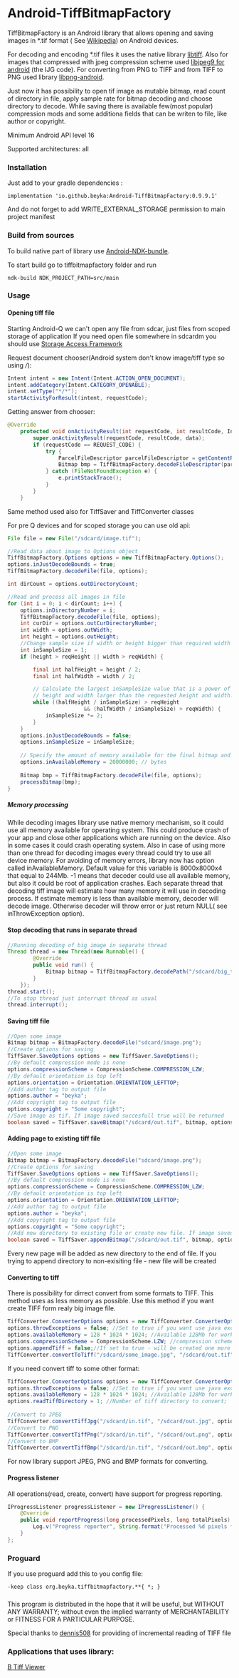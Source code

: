 # Android-TiffBitmapFactory

TiffBitmapFactory is an Android library that allows opening and saving images in *.tif format (
See [Wikipedia](https://en.wikipedia.org/wiki/Tagged_Image_File_Format)) on Android devices.

For decoding and encoding *.tif files it uses the native
library [libtiff](https://github.com/dumganhar/libtiff). Also for images that compressed with jpeg
compression scheme
used [libjpeg9 for android](https://github.com/Suvitruf/libjpeg-version-9-android) (the IJG code).
For converting from PNG to TIFF and from TIFF to PNG used
library [libpng-android](https://github.com/julienr/libpng-android).

Just now it has possibility to open tif image as mutable bitmap, read count of directory in file,
apply sample rate for bitmap decoding and choose directory to decode.
While saving there is available few(most popular) compression mods and some additiona fields that
can be writen to file, like author or copyright.

Minimum Android API level 16

Supported architectures: all

### Installation

Just add to your gradle dependencies :

```
implementation 'io.github.beyka:Android-TiffBitmapFactory:0.9.9.1'
```

And do not forget to add WRITE_EXTERNAL_STORAGE permission to main project manifest

### Build from sources

To build native part of library
use [Android-NDK-bundle](https://developer.android.com/tools/sdk/ndk/index.html).
<p>To start build go to tiffbitmapfactory folder and run</p>

``` Gradle
ndk-build NDK_PROJECT_PATH=src/main
```

### Usage

#### Opening tiff file

Starting Android-Q we can't open any file from sdcar, just files from scoped storage of application
If you need open file somewhere in sdcardm you should
use [Storage Access Framework](https://android-doc.github.io/guide/topics/providers/document-provider.html)

Request document chooser(Android system don't know image/tiff type so using */*):

```Java
Intent intent = new Intent(Intent.ACTION_OPEN_DOCUMENT);
intent.addCategory(Intent.CATEGORY_OPENABLE);
intent.setType("*/*");
startActivityForResult(intent, requestCode);
```

Getting answer from chooser:

```Java
@Override
    protected void onActivityResult(int requestCode, int resultCode, Intent data) {
        super.onActivityResult(requestCode, resultCode, data);
        if (requestCode == REQUEST_CODE) {
            try {
                ParcelFileDescriptor parcelFileDescriptor = getContentResolver().openFileDescriptor(data.getData(), "r");
                Bitmap bmp = TiffBitmapFactory.decodeFileDescriptor(parcelFileDescriptor.getFd());
            } catch (FileNotFoundException e) {
                e.printStackTrace();
            }
        }
    }
```

Same method used also for TiffSaver and TiffConverter classes

For pre Q devices and for scoped storage you can use old api:

```Java
File file = new File("/sdcard/image.tif");

//Read data about image to Options object
TiffBitmapFactory.Options options = new TiffBitmapFactory.Options();
options.inJustDecodeBounds = true;
TiffBitmapFactory.decodeFile(file, options);

int dirCount = options.outDirectoryCount;

//Read and process all images in file
for (int i = 0; i < dirCount; i++) {
    options.inDirectoryNumber = i;
    TiffBitmapFactory.decodeFile(file, options);
    int curDir = options.outCurDirectoryNumber;
    int width = options.outWidth;
    int height = options.outHeight;
    //Change sample size if width or height bigger than required width or height
    int inSampleSize = 1;
    if (height > reqHeight || width > reqWidth) {

        final int halfHeight = height / 2;
        final int halfWidth = width / 2;

        // Calculate the largest inSampleSize value that is a power of 2 and keeps both
        // height and width larger than the requested height and width.
        while ((halfHeight / inSampleSize) > reqHeight
                        && (halfWidth / inSampleSize) > reqWidth) {
            inSampleSize *= 2;
        }
    }
    options.inJustDecodeBounds = false;
    options.inSampleSize = inSampleSize;
    
    // Specify the amount of memory available for the final bitmap and temporary storage.
    options.inAvailableMemory = 20000000; // bytes
    
    Bitmap bmp = TiffBitmapFactory.decodeFile(file, options);
    processBitmap(bmp);
}
```

##### Memory processing

While decoding images library use native memory mechanism, so it could use all memory available for
operating system. This could produce crash of your app and close other applications which are
running on the device. Also in some cases it could crash operating system.
Also in case of using more than one thread for decoding images every thread could try to use all
device memory.
For avoiding of memory errors, library now has option called inAvailableMemory. Default value for
this variable is 8000x8000x4 that equal to 244Mb. -1 means that decoder could use all available
memory, but also it could be root of application crashes. Each separate thread that decoding tiff
image will estimate how many memory it will use in decoding process. If estimate memory is less than
available memory, decoder will decode image. Otherwise decoder will throw error or just return NULL(
see inThrowException option).

#### Stop decoding that runs in separate thread

```Java
//Running decoding of big image in separate thread
Thread thread = new Thread(new Runnable() {
        @Override
        public void run() {
            Bitmap bitmap = TiffBitmapFactory.decodePath("/sdcard/big_tiff_image.tif");
        }
    });
thread.start();
//To stop thread just interrupt thread as usual
thread.interrupt();
```

#### Saving tiff file

```Java
//Open some image
Bitmap bitmap = BitmapFactory.decodeFile("sdcard/image.png");
//Create options for saving
TiffSaver.SaveOptions options = new TiffSaver.SaveOptions();
//By default compression mode is none
options.compressionScheme = CompressionScheme.COMPRESSION_LZW;
//By default orientation is top left
options.orientation = Orientation.ORIENTATION_LEFTTOP;
//Add author tag to output file
options.author = "beyka";
//Add copyright tag to output file
options.copyright = "Some copyright";
//Save image as tif. If image saved succesfull true will be returned
boolean saved = TiffSaver.saveBitmap("/sdcard/out.tif", bitmap, options);
```

#### Adding page to existing tiff file

```Java
//Open some image
Bitmap bitmap = BitmapFactory.decodeFile("sdcard/image.png");
//Create options for saving
TiffSaver.SaveOptions options = new TiffSaver.SaveOptions();
//By default compression mode is none
options.compressionScheme = CompressionScheme.COMPRESSION_LZW;
//By default orientation is top left
options.orientation = Orientation.ORIENTATION_LEFTTOP;
//Add author tag to output file
options.author = "beyka";
//Add copyright tag to output file
options.copyright = "Some copyright";
//Add new directory to existing file or create new file. If image saved succesfull true will be returned
boolean saved = TiffSaver.appendBitmap("/sdcard/out.tif", bitmap, options);
```

Every new page will be added as new directory to the end of file. If you trying to append directory
to non-exisiting file - new file will be created

#### Converting to tiff

There is possibility for dirrect convert from some formats to TIFF. This method uses as less memory
as possible. Use this method if you want create TIFF form realy big image file.

```Java
TiffConverter.ConverterOptions options = new TiffConverter.ConverterOptions();
options.throwExceptions = false; //Set to true if you want use java exception mechanism;
options.availableMemory = 128 * 1024 * 1024; //Available 128Mb for work;
options.compressionScheme = CompressionScheme.LZW; //compression scheme for tiff
options.appendTiff = false;//If set to true - will be created one more tiff directory, otherwise file will be overwritten
TiffConverter.convertToTiff("/sdcard/some_image.jpg", "/sdcard/out.tif", options, progressListener);
```

If you need convert tiff to some other format:

```Java
TiffConverter.ConverterOptions options = new TiffConverter.ConverterOptions();
options.throwExceptions = false; //Set to true if you want use java exception mechanism;
options.availableMemory = 128 * 1024 * 1024; //Available 128Mb for work;
options.readTiffDirectory = 1; //Number of tiff directory to convert;
        
//Convert to JPEG
TiffConverter.convertTiffJpg("/sdcard/in.tif", "/sdcard/out.jpg", options, progressListener);
//Convert to PNG
TiffConverter.convertTiffPng("/sdcard/in.tif", "/sdcard/out.png", options, progressListener);
//Convert to BMP
TiffConverter.convertTiffBmp("/sdcard/in.tif", "/sdcard/out.bmp", options, progressListener);
```

For now library support JPEG, PNG and BMP formats for converting.

#### Progress listener

All operations(read, create, convert) have support for progress reporting.

```Java
IProgressListener progressListener = new IProgressListener() {
    @Override
    public void reportProgress(long processedPixels, long totalPixels) {
        Log.v("Progress reporter", String.format("Processed %d pixels from %d", processedPixels, totalPixels);
    }
};
```

### Proguard

If you use proguard add this to you config file:

```Gradle
-keep class org.beyka.tiffbitmapfactory.**{ *; }
```

###  

This program is distributed in the hope that it will be useful,
but WITHOUT ANY WARRANTY; without even the implied warranty of
MERCHANTABILITY or FITNESS FOR A PARTICULAR PURPOSE.

Special thanks to [dennis508](https://github.com/dennis508)    for providing of incremental reading
of TIFF file

### Applications that uses library:

[B Tiff Viewer](https://play.google.com/store/apps/details?id=com.beyka.btiffviewer)

